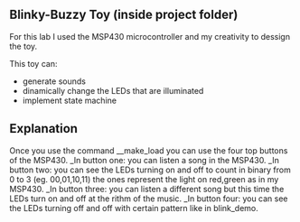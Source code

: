 ## Blinky-Buzzy Toy (inside project folder)
For this lab I used the MSP430 microcontroller and my creativity to dessign
the toy.

This toy can:
* generate sounds
* dinamically change the LEDs that are illuminated
* implement state machine

## Explanation
Once you use the command __make_load you can use the four top buttons of the
MSP430.
_In button one: you can listen a song in the MSP430.
_In button two: you can see the LEDs turning on and off to count in binary
from 0 to 3 (eg. 00,01,10,11) the ones represent the light on red,green as in
my MSP430.
_In button three: you can listen a different song but this time the LEDs turn
on and off at the rithm of the music.
_In button four: you can see the LEDs turning off and off with certain pattern
like in blink_demo.
